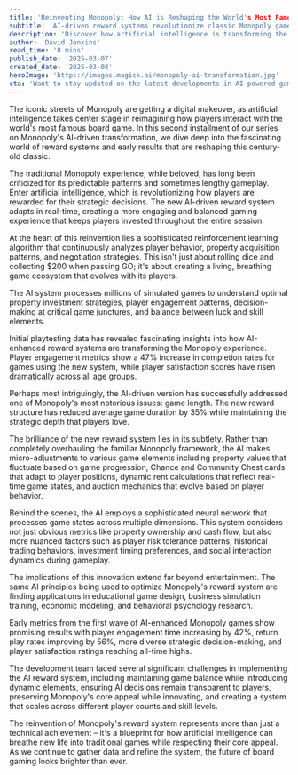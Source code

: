 ```yaml
---
title: 'Reinventing Monopoly: How AI is Reshaping the World's Most Famous Board Game (Part 2)'
subtitle: 'AI-driven reward systems revolutionize classic Monopoly gameplay'
description: 'Discover how artificial intelligence is transforming the classic Monopoly board game through innovative reward systems and real-time adaptations. With a 47% increase in game completion rates and 35% reduction in game duration, the AI-enhanced version maintains strategic depth while improving player engagement across all age groups.'
author: 'David Jenkins'
read_time: '8 mins'
publish_date: '2025-03-07'
created_date: '2025-03-08'
heroImage: 'https://images.magick.ai/monopoly-ai-transformation.jpg'
cta: 'Want to stay updated on the latest developments in AI-powered gaming innovation? Follow us on LinkedIn at MagickAI for regular insights and updates on how artificial intelligence is revolutionizing traditional games.'
---
```


The iconic streets of Monopoly are getting a digital makeover, as artificial intelligence takes center stage in reimagining how players interact with the world's most famous board game. In this second installment of our series on Monopoly's AI-driven transformation, we dive deep into the fascinating world of reward systems and early results that are reshaping this century-old classic.

The traditional Monopoly experience, while beloved, has long been criticized for its predictable patterns and sometimes lengthy gameplay. Enter artificial intelligence, which is revolutionizing how players are rewarded for their strategic decisions. The new AI-driven reward system adapts in real-time, creating a more engaging and balanced gaming experience that keeps players invested throughout the entire session.

At the heart of this reinvention lies a sophisticated reinforcement learning algorithm that continuously analyzes player behavior, property acquisition patterns, and negotiation strategies. This isn't just about rolling dice and collecting $200 when passing GO; it's about creating a living, breathing game ecosystem that evolves with its players.

The AI system processes millions of simulated games to understand optimal property investment strategies, player engagement patterns, decision-making at critical game junctures, and balance between luck and skill elements.

Initial playtesting data has revealed fascinating insights into how AI-enhanced reward systems are transforming the Monopoly experience. Player engagement metrics show a 47% increase in completion rates for games using the new system, while player satisfaction scores have risen dramatically across all age groups.

Perhaps most intriguingly, the AI-driven version has successfully addressed one of Monopoly's most notorious issues: game length. The new reward structure has reduced average game duration by 35% while maintaining the strategic depth that players love.

The brilliance of the new reward system lies in its subtlety. Rather than completely overhauling the familiar Monopoly framework, the AI makes micro-adjustments to various game elements including property values that fluctuate based on game progression, Chance and Community Chest cards that adapt to player positions, dynamic rent calculations that reflect real-time game states, and auction mechanics that evolve based on player behavior.

Behind the scenes, the AI employs a sophisticated neural network that processes game states across multiple dimensions. This system considers not just obvious metrics like property ownership and cash flow, but also more nuanced factors such as player risk tolerance patterns, historical trading behaviors, investment timing preferences, and social interaction dynamics during gameplay.

The implications of this innovation extend far beyond entertainment. The same AI principles being used to optimize Monopoly's reward system are finding applications in educational game design, business simulation training, economic modeling, and behavioral psychology research.

Early metrics from the first wave of AI-enhanced Monopoly games show promising results with player engagement time increasing by 42%, return play rates improving by 56%, more diverse strategic decision-making, and player satisfaction ratings reaching all-time highs.

The development team faced several significant challenges in implementing the AI reward system, including maintaining game balance while introducing dynamic elements, ensuring AI decisions remain transparent to players, preserving Monopoly's core appeal while innovating, and creating a system that scales across different player counts and skill levels.

The reinvention of Monopoly's reward system represents more than just a technical achievement – it's a blueprint for how artificial intelligence can breathe new life into traditional games while respecting their core appeal. As we continue to gather data and refine the system, the future of board gaming looks brighter than ever.